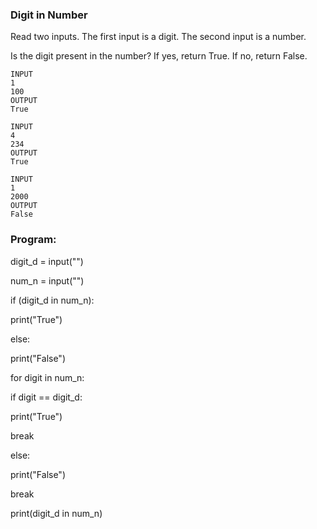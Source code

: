 ### Digit in Number
Read two inputs. 
The first input is a digit. 
The second input is a number. 

Is the digit present in the number? If yes, return True.
If no, return False.
```
INPUT
1
100
OUTPUT
True

INPUT
4
234
OUTPUT
True

INPUT
1
2000
OUTPUT
False
```
### Program:

digit_d = input("")

num_n = input("") 

if (digit_d in num_n):

print("True")

else:

print("False")
  


for digit in num_n:

if digit == digit_d:

print("True")

break

else:

print("False")

break
    
    

print(digit_d in num_n)

